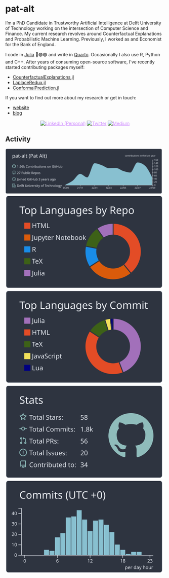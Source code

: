 # pat-alt

I’m a PhD Candidate in Trustworthy Artificial Intelligence at Delft University of Technology working on the intersection of Computer Science and Finance. My current research revolves around Counterfactual Explanations and Probabilistic Machine Learning. Previously, I worked as and Economist for the Bank of England.

I code in [Julia](https://github.com/JuliaLang/julia) 🔴🟣🟢 and write in [Quarto](https://github.com/quarto-dev). Occasionally I also use R, Python and C++. After years of consuming open-source software, I've recently started contributing packages myself:

- [CounterfactualExplanations.jl](https://github.com/pat-alt/CounterfactualExplanations.jl)
- [LaplaceRedux.jl](https://github.com/pat-alt/LaplaceRedux.jl)
- [ConformalPrediction.jl](https://github.com/pat-alt/ConformalPrediction.jl)

If you want to find out more about my research or get in touch:

- [website](https://www.paltmeyer.com/)
- [blog](https://www.paltmeyer.com/blog/)

<div style="text-align: center;">
  <p style="display: inline; vertical-align: middle"> 
    <a href="https://www.linkedin.com/in/patrick-altmeyer-a2a25494/" style="display: inline-block; color: rgb(207, 142, 255) !important;">
      <font style="">
        <img width="60" height="60" src="https://s1g.s3.amazonaws.com/d0fc399dee4218d1e0e0399b8947acab.png" alt="LinkedIn (Personal)" style="border: none; max-width: 100%; height: 60px !important;">
      </font>
    </a>
    <a href="https://twitter.com/paltmey" style="display: inline-block; color: rgb(207, 142, 255) !important;">
      <font style="">
        <img width="60" height="60" src="https://s1g.s3.amazonaws.com/3949237f892004c237021ac9e3182b1d.png" alt="Twitter" style="border: none; max-width: 100%; height: 60px !important;">
      </font>
    </a>
    <a href="https://medium.com/@patrick.altmeyer" style="display: inline-block; color: rgb(207, 142, 255) !important;">
      <font style="">
        <img width="60" height="60" src="https://s1g.s3.amazonaws.com/175f49662614345cb7dbb95fce3f88af.png" alt="Medium" style="border: none; max-width: 100%; height: 60px !important;">
      </font>
    </a>
  </p>
</div>

## Activity

<div align=center>

[![](https://raw.githubusercontent.com/pat-alt/pat-alt/main/profile-summary-card-output/nord_dark/0-profile-details.svg)](https://github.com/vn7n24fzkq/github-profile-summary-cards)
[![](https://raw.githubusercontent.com/pat-alt/pat-alt/main/profile-summary-card-output/nord_dark/1-repos-per-language.svg)](https://github.com/vn7n24fzkq/github-profile-summary-cards) [![](https://raw.githubusercontent.com/pat-alt/pat-alt/main/profile-summary-card-output/nord_dark/2-most-commit-language.svg)](https://github.com/vn7n24fzkq/github-profile-summary-cards)
[![](https://raw.githubusercontent.com/pat-alt/pat-alt/main/profile-summary-card-output/nord_dark/3-stats.svg)](https://github.com/vn7n24fzkq/github-profile-summary-cards) [![](https://raw.githubusercontent.com/pat-alt/pat-alt/main/profile-summary-card-output/nord_dark/4-productive-time.svg)](https://github.com/vn7n24fzkq/github-profile-summary-cards)

<div>
